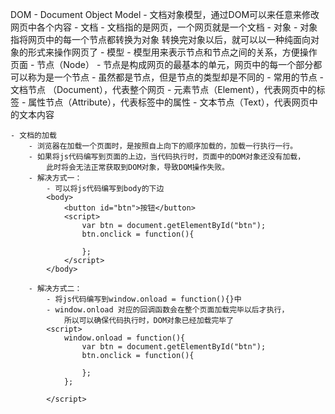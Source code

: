 DOM
	- Document Object Model
	- 文档对象模型，通过DOM可以来任意来修改网页中各个内容
	- 文档
		- 文档指的是网页，一个网页就是一个文档
	- 对象
		- 对象指将网页中的每一个节点都转换为对象
			转换完对象以后，就可以以一种纯面向对象的形式来操作网页了
	- 模型
		- 模型用来表示节点和节点之间的关系，方便操作页面
	- 节点（Node）
		- 节点是构成网页的最基本的单元，网页中的每一个部分都可以称为是一个节点
		- 虽然都是节点，但是节点的类型却是不同的
		- 常用的节点
			- 文档节点 （Document），代表整个网页
			- 元素节点（Element），代表网页中的标签
			- 属性节点（Attribute），代表标签中的属性
			- 文本节点（Text），代表网页中的文本内容
			
			
			
			
			

					
	- 文档的加载
		- 浏览器在加载一个页面时，是按照自上向下的顺序加载的，加载一行执行一行。
		- 如果将js代码编写到页面的上边，当代码执行时，页面中的DOM对象还没有加载，
			此时将会无法正常获取到DOM对象，导致DOM操作失败。
		- 解决方式一：
			- 可以将js代码编写到body的下边
			<body>
				<button id="btn">按钮</button>
				<script>
					var btn = document.getElementById("btn");
					btn.onclick = function(){
					
					};
				</script>
			</body>
			
		- 解决方式二：
			- 将js代码编写到window.onload = function(){}中
			- window.onload 对应的回调函数会在整个页面加载完毕以后才执行，
				所以可以确保代码执行时，DOM对象已经加载完毕了
			<script>
				window.onload = function(){
					var btn = document.getElementById("btn");
					btn.onclick = function(){
					
					};
				};
			
			</script>	
	
	
	
	

			

		

	
	
	
	
	
	
	
	
	
		
		
			
				
				